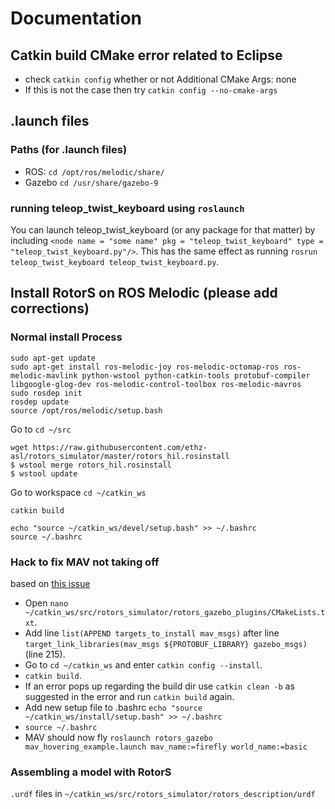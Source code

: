 # Documentation

## Catkin build CMake error related to Eclipse
- check ```catkin config``` whether or not Additional CMake Args: none
- If this is not the case then try ```catkin config --no-cmake-args```

## .launch files
### Paths (for .launch files)
- ROS: ```cd /opt/ros/melodic/share/```
- Gazebo ```cd /usr/share/gazebo-9```

### running teleop_twist_keyboard using ```roslaunch```
You can launch teleop_twist_keyboard (or any package for that matter) by including ```<node name = "some name" pkg = "teleop_twist_keyboard" type = "teleop_twist_keyboard.py"/>```. This has the same effect as running ```rosrun teleop_twist_keyboard teleop_twist_keyboard.py```.

## Install RotorS on ROS Melodic (please add corrections)

### Normal install Process
```
sudo apt-get update
sudo apt-get install ros-melodic-joy ros-melodic-octomap-ros ros-melodic-mavlink python-wstool python-catkin-tools protobuf-compiler libgoogle-glog-dev ros-melodic-control-toolbox ros-melodic-mavros
sudo rosdep init
rosdep update
source /opt/ros/melodic/setup.bash
```
Go to ```cd ~/src```
```
wget https://raw.githubusercontent.com/ethz-asl/rotors_simulator/master/rotors_hil.rosinstall
$ wstool merge rotors_hil.rosinstall
$ wstool update
```
Go to workspace ```cd ~/catkin_ws```   

```catkin build```

```
echo "source ~/catkin_ws/devel/setup.bash" >> ~/.bashrc
source ~/.bashrc
```
### Hack to fix MAV not taking off
based on [this issue](https://github.com/ethz-asl/rotors_simulator/issues/626)

- Open ```nano ~/catkin_ws/src/rotors_simulator/rotors_gazebo_plugins/CMakeLists.txt```.
- Add line ```list(APPEND targets_to_install mav_msgs)``` after line ```target_link_libraries(mav_msgs ${PROTOBUF_LIBRARY} gazebo_msgs)``` (line 215).
- Go to ```cd ~/catkin_ws``` and enter ```catkin config --install```.
- ```catkin build```.
- If an error pops up regarding the build dir use ```catkin clean -b``` as suggested in the error and run ```catkin build``` again.
- Add new setup file to .bashrc ```echo "source ~/catkin_ws/install/setup.bash" >> ~/.bashrc```
- ```source ~/.bashrc```
- MAV should now fly ```roslaunch rotors_gazebo mav_hovering_example.launch mav_name:=firefly world_name:=basic```


### Assembling a model with RotorS
`.urdf` files in `~/catkin_ws/src/rotors_simulator/rotors_description/urdf`
